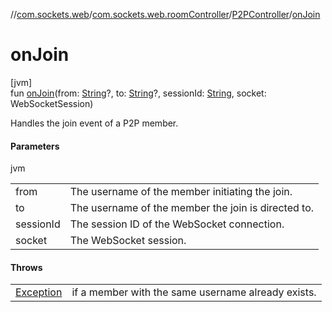 //[com.sockets.web](../../../index.md)/[com.sockets.web.roomController](../index.md)/[P2PController](index.md)/[onJoin](on-join.md)

# onJoin

[jvm]\
fun [onJoin](on-join.md)(from: [String](https://kotlinlang.org/api/latest/jvm/stdlib/kotlin/-string/index.html)?, to: [String](https://kotlinlang.org/api/latest/jvm/stdlib/kotlin/-string/index.html)?, sessionId: [String](https://kotlinlang.org/api/latest/jvm/stdlib/kotlin/-string/index.html), socket: WebSocketSession)

Handles the join event of a P2P member.

#### Parameters

jvm

| | |
|---|---|
| from | The username of the member initiating the join. |
| to | The username of the member the join is directed to. |
| sessionId | The session ID of the WebSocket connection. |
| socket | The WebSocket session. |

#### Throws

| | |
|---|---|
| [Exception](https://kotlinlang.org/api/latest/jvm/stdlib/kotlin/-exception/index.html) | if a member with the same username already exists. |
